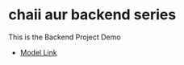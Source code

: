 # chaii aur backend series
This is the Backend Project Demo
- [Model Link](https://app.eraser.io/workspace/YtPqZ1VogxGy1jzIDkzj)
